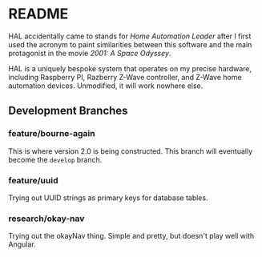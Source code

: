 # README

HAL accidentally came to stands for *Home Automation Leader* after I first used
the acronym to paint similarities between this software and the main protagonist
in the movie *2001: A Space Odyssey*.

HAL is a uniquely bespoke system that operates on my precise hardware, including
Raspberry PI, Razberry Z-Wave controller, and Z-Wave home automation devices.
Unmodified, it will work nowhere else.

## Development Branches

### feature/bourne-again

This is where version 2.0 is being constructed. This branch will eventually
become the `develop` branch.

### feature/uuid

Trying out UUID strings as primary keys for database tables.

### research/okay-nav

Trying out the okayNav thing. Simple and pretty, but doesn't play well
with Angular.
